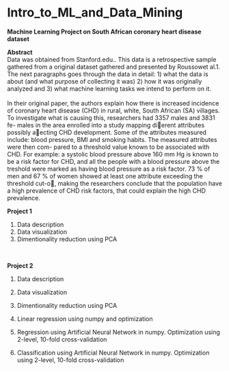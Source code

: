 # Intro_to_ML_and_Data_Mining <br>

**Machine Learning Project on South African coronary heart disease dataset** <br>

**Abstract** <br>
Data was obtained from Stanford.edu.. This data is a retrospective sample
gathered from a original dataset gathered and presented by Roussowet al.1.
The next paragraphs goes through the data in detail: 1) what the data
is about (and what purpose of collecting it was) 2) how it was originally
analyzed and 3) what machine learning tasks we intend to perform on it. <br> <br>
In their original paper, the authors explain how there is increased incidence
of coronary heart disease (CHD) in rural, white, South African (SA) villages.
To investigate what is causing this, researchers had 3357 males and 3831 fe-
males in the area enrolled into a study mapping dierent attributes possibly
aecting CHD development. Some of the attributes measured include: blood
pressure, BMI and smoking habits. The measured attributes were then com-
pared to a threshold value known to be associated with CHD. For example:
a systolic blood pressure above 160 mm Hg is known to be a risk factor
for CHD, and all the people with a blood pressure above the treshold were
marked as having blood pressure as a risk factor. 73 % of men and 67 % of
women showed at least one attribute exceeding the threshold cut-o, making
the researchers conclude that the population have a high prevalence of CHD
risk factors, that could explain the high CHD prevalence. <br>

**Project 1** <br>
1. Data description <br>
2. Data visualization <br>
3. Dimentionality reduction using PCA <br>
<br>

**Project 2** <br>
1. Data description <br>
2. Data visualization <br>
3. Dimentionality reduction using PCA <br>

1. Linear regression using numpy and optimization <br>
2. Regression using Artificial Neural Network in numpy. Optimization using 2-level, 10-fold cross-validation <br>
3. Classification using Artificial Neural Network in numpy. Optimization using 2-level, 10-fold cross-validation <br>
